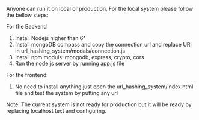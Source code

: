 Anyone can run it on local or production, For the local system please follow the bellow steps:

For the Backend
1. Install Nodejs higher than 6^
2. Install mongoDB compass and copy the connection url and replace URI in url_hashing_system/modals/connection.js
3. Install npm moduls: mongodb, express, crypto, cors
4. Run the node js server by running app.js file


For the frontend:
1. No need to install anything just open the  url_hashing_system/index.html file and test the system by putting any url


Note: The current system is not ready for production but it will be ready by replacing localhost text and configuring.